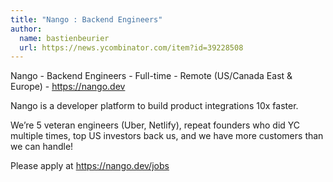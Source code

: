 ```yaml
---
title: "Nango : Backend Engineers"
author:
  name: bastienbeurier
  url: https://news.ycombinator.com/item?id=39228508
---
```

Nango - Backend Engineers - Full-time - Remote (US&#x2F;Canada East &amp; Europe) - <a href="https:&#x2F;&#x2F;nango.dev">https:&#x2F;&#x2F;nango.dev</a>

Nango is a developer platform to build product integrations 10x faster.

We’re 5 veteran engineers (Uber, Netlify), repeat founders who did YC multiple times, top US investors back us, and we have more customers than we can handle!

Please apply at <a href="https:&#x2F;&#x2F;nango.dev&#x2F;jobs">https:&#x2F;&#x2F;nango.dev&#x2F;jobs</a>
